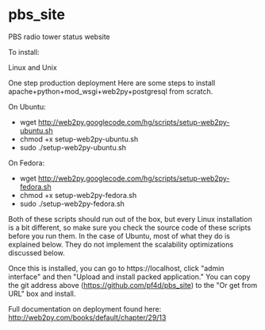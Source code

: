 pbs_site
========

PBS radio tower status website

To install:

Linux and Unix

One step production deployment
Here are some steps to install apache+python+mod_wsgi+web2py+postgresql from scratch.

On Ubuntu:
* wget http://web2py.googlecode.com/hg/scripts/setup-web2py-ubuntu.sh 
* chmod +x setup-web2py-ubuntu.sh
* sudo ./setup-web2py-ubuntu.sh

On Fedora:
* wget http://web2py.googlecode.com/hg/scripts/setup-web2py-fedora.sh
* chmod +x setup-web2py-fedora.sh
* sudo ./setup-web2py-fedora.sh

Both of these scripts should run out of the box, but every Linux installation is a bit different, so make sure you check the source code of these scripts before you run them. In the case of Ubuntu, most of what they do is explained below. They do not implement the scalability optimizations discussed below.

Once this is installed, you can go to https://localhost, click "admin interface" and then "Upload and install packed application."  You can copy the git address above (https://github.com/pf4d/pbs_site) to the "Or get from URL" box and install.

Full documentation on deployment found here:
http://web2py.com/books/default/chapter/29/13
